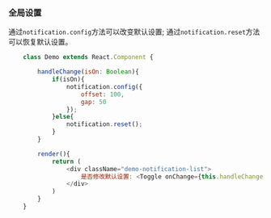 ### 全局设置
通过```notification.config```方法可以改变默认设置; 通过```notification.reset```方法可以恢复默认设置。
```javascript
    class Demo extends React.Component {

        handleChange(isOn: Boolean){
            if(isOn){
                notification.config({
                    offset: 100,
                    gap: 50
                });
            }else{
                notification.reset();
            }
        }

        render(){
            return (
                <div className="demo-notification-list">
                    是否修改默认设置: <Toggle onChange={this.handleChange.bind(this)} />
                </div>
            )
        }
    }
```